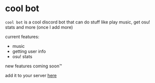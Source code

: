 # cool bot
`cool bot` is a cool discord bot that can do stuff like play music, get osu! stats and more (once I add more)

current features:

- music
- getting user info
- osu! stats

new features coming soon™

add it to your server [here](https://discord.com/api/oauth2/authorize?client_id=740590874597130291&permissions=473033824&scope=bot)
